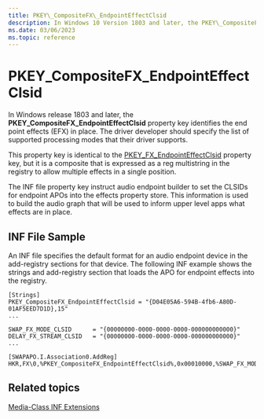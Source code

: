 ```yaml
---
title: PKEY\_CompositeFX\_EndpointEffectClsid
description: In Windows 10 Version 1803 and later, the PKEY\_CompositeFX\_EndpointEffectClsid property key identifies the end point effect (EFX) in place. 
ms.date: 03/06/2023
ms.topic: reference
---
```


# PKEY\_CompositeFX\_EndpointEffectClsid

In Windows release 1803 and later, the **PKEY\_CompositeFX\_EndpointEffectClsid** property key identifies the end point effects (EFX) in place. The driver developer should specify the list of supported processing modes that their driver supports.

This property key is identical to the [PKEY\_FX\_EndpointEffectClsid](pkey-fx-endpointeffectclsid.md) property key, but it is a composite that is expressed as a reg multistring in the registry to allow multiple effects in a single position.

The INF file property key instruct audio endpoint builder to set the CLSIDs for endpoint APOs into the effects property store. This information is used to build the audio graph that will be used to inform upper level apps what effects are in place.

## <span id="INF_File_Sample"></span><span id="inf_file_sample"></span><span id="INF_FILE_SAMPLE"></span>INF File Sample

An INF file specifies the default format for an audio endpoint device in the add-registry sections for that device. The following INF example shows the strings and add-registry section that loads the APO for endpoint effects into the registry.

```inf
[Strings]
PKEY_CompositeFX_EndpointEffectClsid = "{D04E05A6-594B-4fb6-A80D-01AF5EED7D1D},15"
...

SWAP_FX_MODE_CLSID      = "{00000000-0000-0000-0000-000000000000}"
DELAY_FX_STREAM_CLSID   = "{00000000-0000-0000-0000-000000000000}"
...
 
[SWAPAPO.I.Association0.AddReg]
HKR,FX\0,%PKEY_CompositeFX_EndpointEffectClsid%,0x00010000,%SWAP_FX_MODE_CLSID%,%DELAY_FX_MODE_CLSID%

```


## <span id="related_topics"></span>Related topics

[Media-Class INF Extensions](media-class-inf-extensions.md)

 

 






